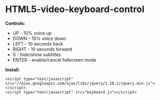 HTML5-video-keyboard-control
============================

**Controls:**
- UP - 10% voice up
- DOWN - 10% voice down
- LEFT - 10 seconds back
- RIGHT - 10 seconds forward
- S - hide/show subtitles
- ENTER - enable/cancel fullscreen mode

**Install:**
```
<script type="text/javascript" src="//ajax.googleapis.com/ajax/libs/jquery/1.10.2/jquery.min.js"></script>
<script type="text/javascript" src="keyboard.js"></script>
```
